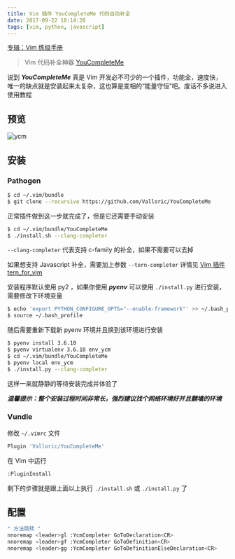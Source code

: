 ```yaml
---
title: Vim 插件 YouCompleteMe 代码自动补全
date: 2017-09-22 18:14:28
tags: [vim, python, javascript]
---
```


[专辑：Vim 练级手册](/vim)

> Vim 代码补全神器 [YouCompleteMe](https://github.com/Valloric/YouCompleteMe.git)

<!-- more -->
<!-- toc -->

说到 ***YouCompleteMe*** 真是 Vim 开发必不可少的一个插件，功能全，速度快，唯一的缺点就是安装起来太复杂，这也算是变相的“能量守恒”吧。废话不多说进入使用教程

## 预览

![ycm](/images/ycm.gif)

## 安装
### Pathogen

```bash
$ cd ~/.vim/bundle
$ git clone --recursive https://github.com/Valloric/YouCompleteMe
```

正常插件做到这一步就完成了，但是它还需要手动安装

```bash
$ cd ~/.vim/bundle/YouCompleteMe
$ ./install.sh --clang-completer
```

`--clang-completer` 代表支持 c-family 的补全，如果不需要可以去掉

如果想支持 Javascript 补全，需要加上参数 `--tern-completer` 详情见 [Vim 插件 tern_for_vim](/2017/09/22/vim-plugin-tern)

安装程序默认使用 py2 ，如果你使用 ***pyenv*** 可以使用 `./install.py` 进行安装，需要修改下环境变量

```bash
$ echo 'export PYTHON_CONFIGURE_OPTS="--enable-framework"' >> ~/.bash_profile
$ source ~/.bash_profile
```

随后需要重新下载新 pyenv 环境并且换到该环境进行安装

```bash
$ pyenv install 3.6.10
$ pyenv virtualenv 3.6.10 env_ycm
$ cd ~/.vim/bundle/YouCompleteMe
$ pyenv local env_ycm
$ ./install.py --clang-completer
```

这样一来就静静的等待安装完成并体验了

***温馨提示：整个安装过程时间非常长，强烈建议找个网络环境好并且翻墙的环境***

### Vundle

修改 `~/.vimrc` 文件

```bash
Plugin 'Valloric/YouCompleteMe'
```

在 Vim 中运行

```bash
:PluginInstall
```

剩下的步骤就是跟上面以上执行 `./install.sh` 或 `./install.py` 了

## 配置
```bash
" 方法跳转 "
nnoremap <leader>gl :YcmCompleter GoToDeclaration<CR>
nnoremap <leader>gf :YcmCompleter GoToDefinition<CR>
nnoremap <leader>gg :YcmCompleter GoToDefinitionElseDeclaration<CR>
```
